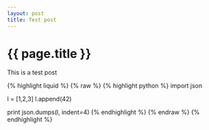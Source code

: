 ```yaml
---
layout: post
title: Test post
---
```


{{ page.title }}
================

This is a test post

{% highlight liquid %}
{% raw %}
{% highlight python %}
import json

l = [1,2,3]
l.append(42)

print json.dumps(l, indent=4)
{% endhighlight %}
{% endraw %}
{% endhighlight %}
